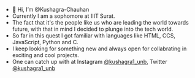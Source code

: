 - 👋 Hi, I’m @Kushagra-Chauhan
- Currently I am a sophomore at IIIT Surat.
- The fact that it's the people like us who are leading the world towards future, with that in mind I decided to plunge into the tech world. 
- So far in this quest I got familiar with languages like HTML, CCS, JavaScript, Python and C.
- I keep looking for something new and always open for collabrating in exciting and cool projects.
- One can catch up with at Instagram [@kushagra1_unb](https://www.instagram.com/kushagra1_unb/), Twitter [@kushagra1_unb](https://twitter.com/kushagra1_unb)

<!---
Kushagra-Chauhan/Kushagra-Chauhan is a ✨ special ✨ repository because its `README.md` (this file) appears on your GitHub profile.
You can click the Preview link to take a look at your changes.
--->
